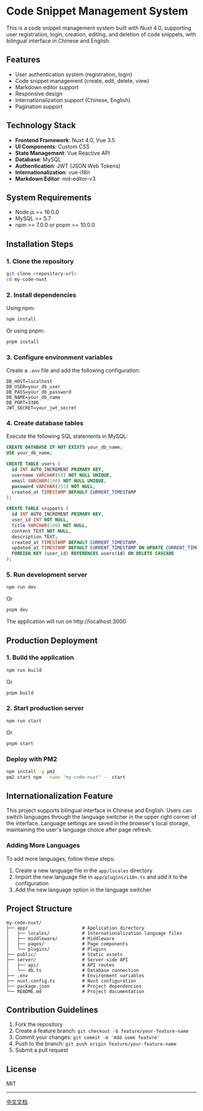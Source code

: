 # Code Snippet Management System

This is a code snippet management system built with Nuxt 4.0, supporting user registration, login, creation, editing, and deletion of code snippets, with bilingual interface in Chinese and English.

## Features

- User authentication system (registration, login)
- Code snippet management (create, edit, delete, view)
- Markdown editor support
- Responsive design
- Internationalization support (Chinese, English)
- Pagination support

## Technology Stack

- **Frontend Framework**: Nuxt 4.0, Vue 3.5
- **UI Components**: Custom CSS
- **State Management**: Vue Reactive API
- **Database**: MySQL
- **Authentication**: JWT (JSON Web Tokens)
- **Internationalization**: vue-i18n
- **Markdown Editor**: md-editor-v3

## System Requirements

- Node.js >= 16.0.0
- MySQL >= 5.7
- npm >= 7.0.0 or pnpm >= 10.0.0

## Installation Steps

### 1. Clone the repository

```bash
git clone <repository-url>
cd my-code-nuxt
```

### 2. Install dependencies

Using npm:
```bash
npm install
```

Or using pnpm:
```bash
pnpm install
```

### 3. Configure environment variables

Create a `.env` file and add the following configuration:

```
DB_HOST=localhost
DB_USER=your_db_user
DB_PASS=your_db_password
DB_NAME=your_db_name
DB_PORT=3306
JWT_SECRET=your_jwt_secret
```

### 4. Create database tables

Execute the following SQL statements in MySQL:

```sql
CREATE DATABASE IF NOT EXISTS your_db_name;
USE your_db_name;

CREATE TABLE users (
  id INT AUTO_INCREMENT PRIMARY KEY,
  username VARCHAR(50) NOT NULL UNIQUE,
  email VARCHAR(100) NOT NULL UNIQUE,
  password VARCHAR(255) NOT NULL,
  created_at TIMESTAMP DEFAULT CURRENT_TIMESTAMP
);

CREATE TABLE snippets (
  id INT AUTO_INCREMENT PRIMARY KEY,
  user_id INT NOT NULL,
  title VARCHAR(100) NOT NULL,
  content TEXT NOT NULL,
  description TEXT,
  created_at TIMESTAMP DEFAULT CURRENT_TIMESTAMP,
  updated_at TIMESTAMP DEFAULT CURRENT_TIMESTAMP ON UPDATE CURRENT_TIMESTAMP,
  FOREIGN KEY (user_id) REFERENCES users(id) ON DELETE CASCADE
);
```

### 5. Run development server

```bash
npm run dev
```

Or

```bash
pnpm dev
```

The application will run on http://localhost:3000

## Production Deployment

### 1. Build the application

```bash
npm run build
```

Or

```bash
pnpm build
```

### 2. Start production server

```bash
npm run start
```

Or

```bash
pnpm start
```

### Deploy with PM2

```bash
npm install -g pm2
pm2 start npm --name "my-code-nuxt" -- start
```

## Internationalization Feature

This project supports bilingual interface in Chinese and English. Users can switch languages through the language switcher in the upper right corner of the interface. Language settings are saved in the browser's local storage, maintaining the user's language choice after page refresh.

### Adding More Languages

To add more languages, follow these steps:

1. Create a new language file in the `app/locales` directory
2. Import the new language file in `app/plugins/i18n.ts` and add it to the configuration
3. Add the new language option in the language switcher

## Project Structure

```
my-code-nuxt/
├── app/                    # Application directory
│   ├── locales/            # Internationalization language files
│   ├── middleware/         # Middleware
│   ├── pages/              # Page components
│   └── plugins/            # Plugins
├── public/                 # Static assets
├── server/                 # Server-side API
│   ├── api/                # API routes
│   └── db.ts               # Database connection
├── .env                    # Environment variables
├── nuxt.config.ts          # Nuxt configuration
├── package.json            # Project dependencies
└── README.md               # Project documentation
```

## Contribution Guidelines

1. Fork the repository
2. Create a feature branch: `git checkout -b feature/your-feature-name`
3. Commit your changes: `git commit -m 'Add some feature'`
4. Push to the branch: `git push origin feature/your-feature-name`
5. Submit a pull request

## License

MIT

---

[中文文档](./README.md)